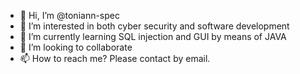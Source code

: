 - 👋 Hi, I’m @toniann-spec
- 👀 I’m interested in both cyber security and software development 
- 🌱 I’m currently learning SQL injection and GUI by means of JAVA 
- 💞️ I’m looking to collaborate
- 📫 How to reach me? Please contact by email.

<!---
toniann-spec/toniann-spec is a ✨ special ✨ repository because its `README.md` (this file) appears on your GitHub profile.
You can click the Preview link to take a look at your changes.
--->
